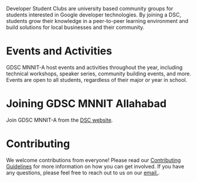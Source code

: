 
Developer Student Clubs are university based community groups for students interested in Google developer technologies. By joining a DSC, students grow their knowledge in a peer-to-peer learning environment and build solutions for local businesses and their community.

# Events and Activities

GDSC MNNIT-A host events and activities throughout the year, including technical workshops, speaker series, community building events, and more. Events are open to all students, regardless of their major or year in school.

# Joining GDSC MNNIT Allahabad

Join GDSC MNNIT-A from the [DSC website](https://gdsc.community.dev/motilal-nehru-national-institute-of-technology-nit-allahabad/).

# Contributing

We welcome contributions from everyone! Please read our [Contributing Guidelines](CONTRIBUTING.md) for more information on how you can get involved. If you have any questions, please feel free to reach out to us on our [email.](gdsc.mnnit@gmail.com).

